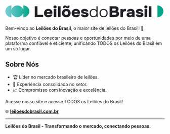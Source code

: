 <h1 align="start">
  <img src="./logodark.svg" alt="Leilões do Brasil" width="500">
</h1>

Bem-vindo ao **Leilões do Brasil**, o maior site de leilões do Brasil! 🚀

Nosso objetivo é conectar pessoas e oportunidades por meio de uma plataforma confiável e eficiente, unificando TODOS os Leilões do Brasil em um só lugar.

## Sobre Nós
- 🏆 Líder no mercado brasileiro de leilões.
- 💼 Experiência consolidada no setor.
- 📈 Compromisso com inovação e excelência.

Acesse nosso site e acesse TODOS os Leilões do Brasil!

🌐 **[leiloesdobrasil.com.br](http://leiloesdobrasil.com.br)**

---

**Leilões do Brasil - Transformando o mercado, conectando pessoas.**
